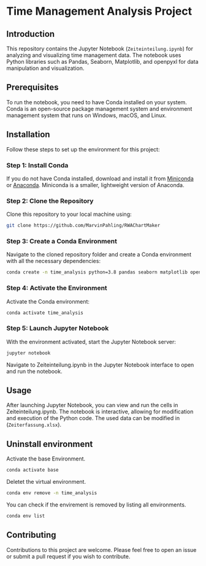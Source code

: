 # Time Management Analysis Project

## Introduction

This repository contains the Jupyter Notebook (`Zeiteinteilung.ipynb`) for analyzing and visualizing time management data. The notebook uses Python libraries such as Pandas, Seaborn, Matplotlib, and openpyxl for data manipulation and visualization.

## Prerequisites

To run the notebook, you need to have Conda installed on your system. Conda is an open-source package management system and environment management system that runs on Windows, macOS, and Linux.

## Installation

Follow these steps to set up the environment for this project:

### Step 1: Install Conda

If you do not have Conda installed, download and install it from [Miniconda](https://docs.conda.io/en/latest/miniconda.html) or [Anaconda](https://www.anaconda.com/products/individual). Miniconda is a smaller, lightweight version of Anaconda.

### Step 2: Clone the Repository

Clone this repository to your local machine using:

```bash
git clone https://github.com/MarvinPahling/RWAChartMaker
```
### Step 3: Create a Conda Environment
Navigate to the cloned repository folder and create a Conda environment with all the necessary dependencies:

```bash
conda create -n time_analysis python=3.8 pandas seaborn matplotlib openpyxl jupyter
```

### Step 4: Activate the Environment
Activate the Conda environment:

```bash
conda activate time_analysis
```

### Step 5: Launch Jupyter Notebook
With the environment activated, start the Jupyter Notebook server:

```bash
jupyter notebook
```
Navigate to Zeiteinteilung.ipynb in the Jupyter Notebook interface to open and run the notebook.

## Usage

After launching Jupyter Notebook, you can view and run the cells in Zeiteinteilung.ipynb. The notebook is interactive, allowing for modification and execution of the Python code. The used data can be modified in (`Zeiterfassung.xlsx`).

## Uninstall environment
Activate the base Environment.
```bash
conda activate base
```

Deletet the virtual environment.
```bash
conda env remove -n time_analysis
```
You can check if the envirement is removed by listing all environments.
```bash
conda env list
```


## Contributing

Contributions to this project are welcome. Please feel free to open an issue or submit a pull request if you wish to contribute.


